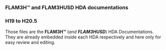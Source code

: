 ### FLAM3H™ and FLAM3HUSD HDA documentations ###
### H19 to H20.5 ###

Those files are the **FLAM3H™** (_and **FLAM3HUSD**_) HDA Documentations.</br>
They are already embedded inside each HDA respectively and here only for easy review and editing.